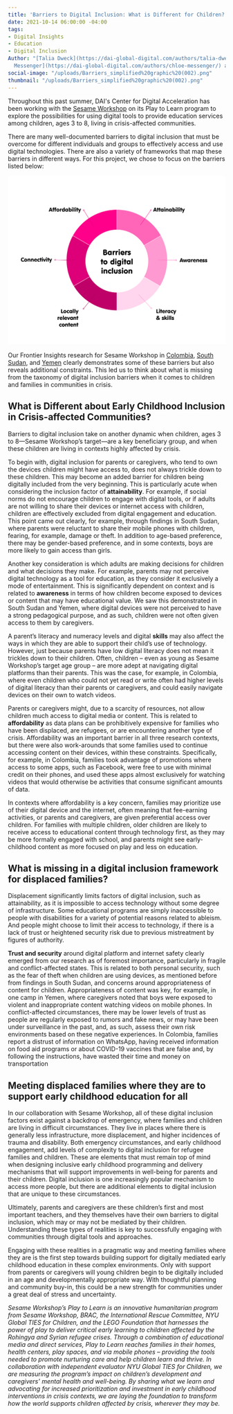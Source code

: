 ```yaml
---
title: 'Barriers to Digital Inclusion: What is Different for Children?'
date: 2021-10-14 06:00:00 -04:00
tags:
- Digital Insights
- Education
- Digital Inclusion
Author: "[Talia Dweck](https://dai-global-digital.com/authors/talia-dweck/), [Chloe
  Messenger](https://dai-global-digital.com/authors/chloe-messenger/) and [Anne Hand](https://dai-global-digital.com/authors/anne-hand/)"
social-image: "/uploads/Barriers_simplified%20graphic%20(002).png"
thumbnail: "/uploads/Barriers_simplified%20graphic%20(002).png"
---
```


Throughout this past summer, DAI's Center for Digital Acceleration has been working with the [Sesame Workshop](https://www.sesameworkshop.org/what-we-do/refugee-response) on its Play to Learn program to explore the possibilities for using digital tools to provide education services among children, ages 3 to 8, living in crisis-affected communities.

There are many well-documented barriers to digital inclusion that must be overcome for different individuals and groups to effectively access and use digital technologies. There are also a variety of frameworks that map these barriers in different ways. For this project, we chose to focus on the barriers listed below: 

![Barriers_simplified graphic (002).png](/uploads/Barriers_simplified%20graphic%20(002).png)

Our Frontier Insights research for Sesame Workshop in [Colombia](https://dai-global-digital.com/frontier-insights-colombia-understanding-childrens-digital-access.html?utm_source=related-box), [South Sudan](https://dai-global-digital.com/frontier-insights-south-sudan-understanding-childrens-digital-access.html?utm_source=related-box), and [Yemen](https://dai-global-digital.com/frontier-insights-yemen-understanding-childrens-digital-access.html) clearly demonstrates some of these barriers but also reveals additional constraints. This led us to think about what is missing from the taxonomy of digital inclusion barriers when it comes to children and families in communities in crisis.

<!--more-->

## What is Different about Early Childhood Inclusion in Crisis-affected Communities?

Barriers to digital inclusion take on another dynamic when children, ages 3 to 8—Sesame Workshop’s target—are a key beneficiary group, and when these children are living in contexts highly affected by crisis.

To begin with, digital inclusion for parents or caregivers, who tend to own the devices children might have access to, does not always trickle down to these children. This may become an added barrier for children being digitally included from the very beginning. This is particularly acute when considering the inclusion factor of **attainability**. For example, if social norms do not encourage children to engage with digital tools, or if adults are not willing to share their devices or internet access with children, children are effectively excluded from digital engagement and education. This point came out clearly, for example, through findings in South Sudan, where parents were reluctant to share their mobile phones with children, fearing, for example, damage or theft. In addition to age-based preference, there may be gender-based preference, and in some contexts, boys are more likely to gain access than girls.

Another key consideration is which adults are making decisions for children and what decisions they make. For example, parents may not perceive digital technology as a tool for education, as they consider it exclusively a mode of entertainment. This is significantly dependent on context and is related to **awareness** in terms of how children become exposed to devices or content that may have educational value. We saw this demonstrated in South Sudan and Yemen, where digital devices were not perceived to have a strong pedagogical purpose, and as such, children were not often given access to them by caregivers.

A parent’s literacy and numeracy levels and digital **skills** may also affect the ways in which they are able to support their child’s use of technology. However, just because parents have low digital literacy does not mean it trickles down to their children. Often, children – even as young as Sesame Workshop’s target age group – are more adept at navigating digital platforms than their parents. This was the case, for example, in Colombia, where even children who could not yet read or write often had higher levels of digital literacy than their parents or caregivers, and could easily navigate devices on their own to watch videos.

Parents or caregivers might, due to a scarcity of resources, not allow children much access to digital media or content. This is related to **affordability** as data plans can be prohibitively expensive for families who have been displaced, are refugees, or are encountering another type of crisis. Affordability was an important barrier in all three research contexts, but there were also work-arounds that some families used to continue accessing content on their devices, within these constraints. Specifically, for example, in Colombia, families took advantage of promotions where access to some apps, such as Facebook, were free to use with minimal credit on their phones, and used these apps almost exclusively for watching videos that would otherwise be activities that consume significant amounts of data.

In contexts where affordability is a key concern, families may prioritize use of their digital device and the internet, often meaning that fee-earning activities, or parents and caregivers, are given preferential access over children. For families with multiple children, older children are likely to receive access to educational content through technology first, as they may be more formally engaged with school, and parents might see early-childhood content as more focused on play and less on education.

## What is missing in a digital inclusion framework for displaced families?

Displacement significantly limits factors of digital inclusion, such as attainability, as it is impossible to access technology without some degree of infrastructure. Some educational programs are simply inaccessible to people with disabilities for a variety of potential reasons related to ableism. And people might choose to limit their access to technology, if there is a lack of trust or heightened security risk due to previous mistreatment by figures of authority.

**Trust and security** around digital platform and internet safety clearly emerged from our research as of foremost importance, particularly in fragile and conflict-affected states. This is related to both personal security, such as the fear of theft when children are using devices, as mentioned before from findings in South Sudan, and concerns around appropriateness of content for children. Appropriateness of content was key, for example, in one camp in Yemen, where caregivers noted that boys were exposed to violent and inappropriate content watching videos on mobile phones. In conflict-affected circumstances, there may be lower levels of trust as people are regularly exposed to rumors and fake news, or may have been under surveillance in the past, and, as such, assess their own risk environments based on these negative experiences. In Colombia, families report a distrust of information on WhatsApp, having received information on food aid programs or about COVID-19 vaccines that are false and, by following the instructions, have wasted their time and money on transportation

## Meeting displaced families where they are to support early childhood education for all

In our collaboration with Sesame Workshop, all of these digital inclusion factors exist against a backdrop of emergency, where families and children are living in difficult circumstances. They live in places where there is generally less infrastructure, more displacement, and higher incidences of trauma and disability. Both emergency circumstances, and early childhood engagement, add levels of complexity to digital inclusion for refugee families and children. These are elements that must remain top of mind when designing inclusive early childhood programming and delivery mechanisms that will support improvements in well-being for parents and their children. Digital inclusion is one increasingly popular mechanism to access more people, but there are additional elements to digital inclusion that are unique to these circumstances.

Ultimately, parents and caregivers are these children’s first and most important teachers, and they themselves have their own barriers to digital inclusion, which may or may not be mediated by their children. Understanding these types of realities is key to successfully engaging with communities through digital tools and approaches.

Engaging with these realities in a pragmatic way and meeting families where they are is the first step towards building support for digitally mediated early childhood education in these complex environments. Only with support from parents or caregivers will young children begin to be digitally included in an age and developmentally appropriate way. With thoughtful planning and community buy-in, this could be a new strength for communities under a great deal of stress and uncertainty.

*Sesame Workshop’s Play to Learn is an innovative humanitarian program from Sesame Workshop, BRAC, the International Rescue Committee, NYU Global TIES for Children, and the LEGO Foundation that harnesses the power of play to deliver critical early learning to children affected by the Rohingya and Syrian refugee crises. Through a combination of educational media and direct services, Play to Learn reaches families in their homes, health centers, play spaces, and via mobile phones – providing the tools needed to promote nurturing care and help children learn and thrive. In collaboration with independent evaluator NYU Global TIES for Children, we are measuring the program’s impact on children’s development and caregivers’ mental health and well-being. By sharing what we learn and advocating for increased prioritization and investment in early childhood interventions in crisis contexts, we are laying the foundation to transform how the world supports children affected by crisis, wherever they may be.*